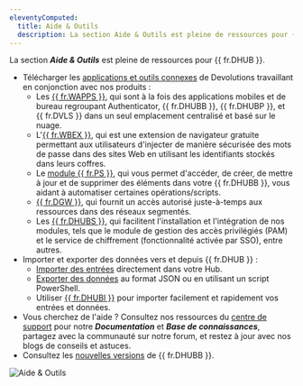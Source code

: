 ```yaml
---
eleventyComputed:
  title: Aide & Outils
  description: La section Aide & Outils est pleine de ressources pour {{ fr.DHUB }}.
---
```

La section ***Aide & Outils*** est pleine de ressources pour {{ fr.DHUB }}.

* Télécharger les [applications et outils connexes](https://devolutions.net/password-hub/companion-tools) de Devolutions travaillant en conjonction avec nos produits :
    * Les [{{ fr.WAPPS }}](/hub/workspace/overview/), qui sont à la fois des applications mobiles et de bureau regroupant Authenticator, {{ fr.DHUBB }}, {{ fr.DHUBP }}, et {{ fr.DVLS }} dans un seul emplacement centralisé et basé sur le nuage.
    * L'[{{ fr.WBEX }}](/workspace/workspace-browser-extension/), qui est une extension de navigateur gratuite permettant aux utilisateurs d'injecter de manière sécurisée des mots de passe dans des sites Web en utilisant les identifiants stockés dans leurs coffres.
    * Le [module {{ fr.PS }}](/powershell/hub-powershell/powershell-module/), qui vous permet d'accéder, de créer, de mettre à jour et de supprimer des éléments dans votre {{ fr.DHUBB }}, vous aidant à automatiser certaines opérations/scripts.
    * [{{ fr.DGW }}](/dgw/overview/what-is-dgw/), qui fournit un accès autorisé juste-à-temps aux ressources dans des réseaux segmentés.
    * Les [{{ fr.DHUBS }}](/pam/hub/download-and-install-devolutions-hub-services/), qui facilitent l'installation et l'intégration de nos modules, tels que le module de gestion des accès privilégiés (PAM) et le service de chiffrement (fonctionnalité activée par SSO), entre autres.
* Importer et exporter des données vers et depuis {{ fr.DHUB }} :
    * [Importer des entrées](/hub/web-interface/tools/import-export/#import) directement dans votre Hub.
    * [Exporter des données](/hub/web-interface/tools/import-export/#export) au format JSON ou en utilisant un script PowerShell.
    * Utiliser [{{ fr.DHUBI }}](/hub/web-interface/tools/hub-importer/) pour importer facilement et rapidement vos entrées et données.
* Vous cherchez de l'aide ? Consultez nos ressources du [centre de support](https://devolutions.net/support) pour notre ***Documentation*** et ***Base de connaissances***, partagez avec la communauté sur notre forum, et restez à jour avec nos blogs de conseils et astuces.
* Consultez les [nouvelles versions](/hub/web-interface/tools/release-news/) de {{ fr.DHUBB }}.

![Aide & Outils](https://cdnweb.devolutions.net/docs/HUBB2368_2024_1.png)
